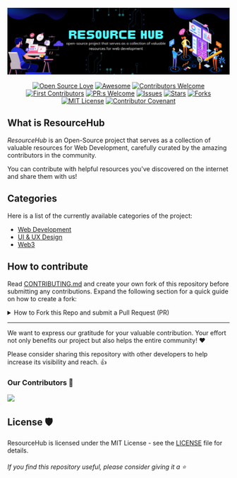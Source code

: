 


![ResourceHub Banner](images/ResourceHub-Banner.png)

<div align="center">
  
[![Open Source Love](https://firstcontributions.github.io/open-source-badges/badges/open-source-v1/open-source.svg)](https://github.com/firstcontributions/open-source-badges)
[![Awesome](https://cdn.rawgit.com/sindresorhus/awesome/d7305f38d29fed78fa85652e3a63e154dd8e8829/media/badge.svg)](https://github.com/sindresorhus/awesome)
[![Contributors Welcome](https://img.shields.io/badge/contributors-welcome-0b7cbd)](https://github.com/nikohoffren/fork-commit-merge/pulls)
[![First Contributors](https://img.shields.io/badge/first-contributors-0b7cbd)](https://github.com/nikohoffren/fork-commit-merge/pulls)
[![PR:s Welcome](https://img.shields.io/badge/PR:s-welcome-0b7cbd)](https://github.com/nikohoffren/fork-commit-merge/pulls)
[![Issues](https://img.shields.io/github/issues/jfmartinz/ResourceHub.svg?style=flat)](https://github.com/jfmartinz/ResourceHub/issues)
[![Stars](https://img.shields.io/github/stars/jfmartinz/ResourceHub.svg?style=flat)](https://github.com/jfmartinz/ResourceHub/stars)
[![Forks](https://img.shields.io/github/forks/jfmartinz/ResourceHub.svg?style=flat)](https://github.com/jfmartinz/ResourceHub/forks)
[![MIT License](https://badges.frapsoft.com/os/mit/mit.svg?v=103)](https://opensource.org/licenses/mit-license.php)
[![Contributor Covenant](https://img.shields.io/badge/Contributor%20Covenant-2.1-4baaaa.svg)](code_of_conduct.md)
</div>

## What is ResourceHub

_ResourceHub_ is an Open-Source project that serves as a collection of valuable resources for Web Development, carefully curated by the amazing contributors in the community.

You can contribute with helpful resources you've discovered on the internet and share them with us!

## Categories

Here is a list of the currently available categories of the project:<br>
- [Web Development](https://github.com/jfmartinz/ResourceHub/tree/main/Web%20Development)
- [UI & UX Design](https://github.com/jfmartinz/ResourceHub/tree/main/UI-UX%20Design)
- [Web3](https://github.com/jfmartinz/ResourceHub/tree/main/Web3)


## How to contribute
Read [CONTRIBUTING.md](https://github.com/jfmartinz/ResourceHub/blob/main/CONTRIBUTING.md) and create your own fork of this repository before submitting any contributions.
Expand the following section for a quick guide on how to create a fork:

<details>
  <summary>How to Fork this Repo and submit a Pull Request (PR)</summary>

### 1. Create a Fork

Click the **Fork** button at the top right of this repository to create your own copy.

### 2. Clone Your Fork

Clone the forked repository to your local machine following these steps:

 1. Open the forked repository in your GitHub account. 
 2. Click on the **Code** button. 
 3. Select the HTTPS option in the **Local** tab.
 4. Click the **'Copy to clipboard'** icon.


Open a terminal and run the `clone` command followed by the URL you just copied.
For example:

```bash
git clone https://github.com/jfmartinz/ResourceHub.git
```

### 3. Create a branch

Go to to the repository directory on your computer using the `cd` command. For example:

```bash
cd ResourceHub
```

Create a new branch and switch to it using the `git checkout` command. Give it a name that is descriptive of the changes you are introducing.

```bash
git checkout -b 'new-branch-name'
```

> Note: Replace `'new-branch-name'` with the branch name of your choice.

### 4. Make your changes

Navigate to the category where you your resources to be added. Once you've identified the appropriate category and have your resource in mind, proceed to make the necessary changes within that specific category.

### 5. Stage and commit your changes:

- Stage your changes using the `git add` command. 
- Commit your staged changes using the `git commit` command.
- Use a descriptive commit message that explains the purpose of your changes.
For example:

```bash
git add .
```

```bash
git commit -m "Your descriptive commit message here"
```

> Note: Replace "Your descriptive commit message here" with a concise and informative message.

### 6. Push your changes:



```bash
git push origin 'your-branch-name'
```

> Note: Replace 'your-branch-name' with the name of your branch.

### 5. Submit your changes for review

If you go to your repository on GitHub, you'll see a `Compare & pull request` button. Click on it to submit your PR.


#### Congratulations on successfully submitting your PR to our project! 🎉

</details>

---

 We want to express our gratitude for your valuable contribution. Your effort not only benefits our project but also helps the entire community! ❤️

Please consider sharing this repository with other developers to help increase its visibility and reach. 👍



  
 ### Our Contributors 🤝
 
<a href="https://github.com/jfmartinz/ResourceHub/graphs/contributors">
  <img src="https://contrib.rocks/image?repo=jfmartinz/ResourceHub" />
</a>




## License 🛡️

ResourceHub is licensed under the MIT License - see the [LICENSE](https://github.com/jfmartinz/ResourceHub/blob/main/LICENSE) file for details.
<br>

###### If you find this repository useful, please consider giving it a ⭐️
